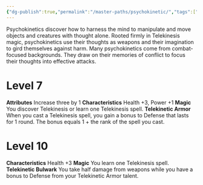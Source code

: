 ```yaml
---
{"dg-publish":true,"permalink":"/master-paths/psychokinetic/","tags":["Magic"]}
---
```


Psychokinetics discover how to harness the mind to manipulate and move objects and creatures with thought alone. Rooted firmly in Telekinesis magic, psychokinetics use their thoughts as weapons and their imagination to gird themselves against harm. Many psychokinetics come from combat-focused backgrounds. They draw on their memories of conflict to focus their thoughts into effective attacks.
# Level 7
**Attributes** Increase three by 1
**Characteristics** Health +3, Power +1
**Magic** You discover Telekinesis or learn one Telekinesis spell.
**Telekinetic Armor** When you cast a Telekinesis spell, you gain a bonus to Defense that lasts for 1 round. The bonus equals 1 + the rank of the spell you cast.
# Level 10
**Characteristics** Health +3
**Magic** You learn one Telekinesis spell.
**Telekinetic Bulwark** You take half damage from weapons while you have a bonus to Defense from your Telekinetic Armor talent.